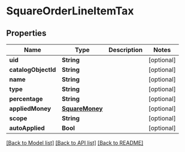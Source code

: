 # SquareOrderLineItemTax

## Properties
Name | Type | Description | Notes
------------ | ------------- | ------------- | -------------
**uid** | **String** |  | [optional] 
**catalogObjectId** | **String** |  | [optional] 
**name** | **String** |  | [optional] 
**type** | **String** |  | [optional] 
**percentage** | **String** |  | [optional] 
**appliedMoney** | [**SquareMoney**](SquareMoney.md) |  | [optional] 
**scope** | **String** |  | [optional] 
**autoApplied** | **Bool** |  | [optional] 

[[Back to Model list]](../README.md#documentation-for-models) [[Back to API list]](../README.md#documentation-for-api-endpoints) [[Back to README]](../README.md)


